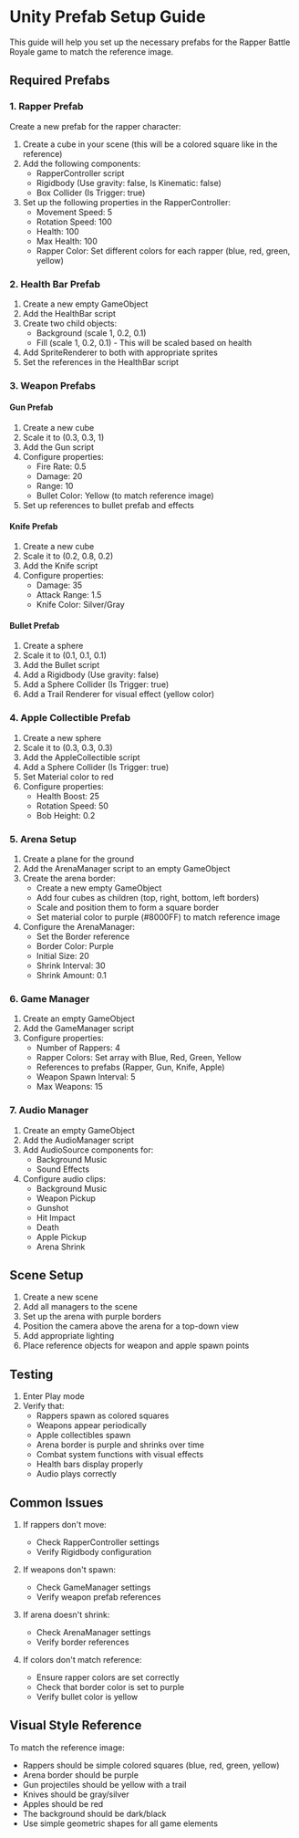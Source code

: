 # Unity Prefab Setup Guide

This guide will help you set up the necessary prefabs for the Rapper Battle Royale game to match the reference image.

## Required Prefabs

### 1. Rapper Prefab

Create a new prefab for the rapper character:

1. Create a cube in your scene (this will be a colored square like in the reference)
2. Add the following components:
   - RapperController script
   - Rigidbody (Use gravity: false, Is Kinematic: false)
   - Box Collider (Is Trigger: true)
3. Set up the following properties in the RapperController:
   - Movement Speed: 5
   - Rotation Speed: 100
   - Health: 100
   - Max Health: 100
   - Rapper Color: Set different colors for each rapper (blue, red, green, yellow)

### 2. Health Bar Prefab

1. Create a new empty GameObject
2. Add the HealthBar script
3. Create two child objects:
   - Background (scale 1, 0.2, 0.1)
   - Fill (scale 1, 0.2, 0.1) - This will be scaled based on health
4. Add SpriteRenderer to both with appropriate sprites
5. Set the references in the HealthBar script

### 3. Weapon Prefabs

#### Gun Prefab
1. Create a new cube
2. Scale it to (0.3, 0.3, 1)
3. Add the Gun script
4. Configure properties:
   - Fire Rate: 0.5
   - Damage: 20
   - Range: 10
   - Bullet Color: Yellow (to match reference image)
5. Set up references to bullet prefab and effects

#### Knife Prefab
1. Create a new cube
2. Scale it to (0.2, 0.8, 0.2)
3. Add the Knife script
4. Configure properties:
   - Damage: 35
   - Attack Range: 1.5
   - Knife Color: Silver/Gray

#### Bullet Prefab
1. Create a sphere
2. Scale it to (0.1, 0.1, 0.1)
3. Add the Bullet script
4. Add a Rigidbody (Use gravity: false)
5. Add a Sphere Collider (Is Trigger: true)
6. Add a Trail Renderer for visual effect (yellow color)

### 4. Apple Collectible Prefab

1. Create a new sphere
2. Scale it to (0.3, 0.3, 0.3)
3. Add the AppleCollectible script
4. Add a Sphere Collider (Is Trigger: true)
5. Set Material color to red
6. Configure properties:
   - Health Boost: 25
   - Rotation Speed: 50
   - Bob Height: 0.2

### 5. Arena Setup

1. Create a plane for the ground
2. Add the ArenaManager script to an empty GameObject
3. Create the arena border:
   - Create a new empty GameObject
   - Add four cubes as children (top, right, bottom, left borders)
   - Scale and position them to form a square border
   - Set material color to purple (#8000FF) to match reference image
4. Configure the ArenaManager:
   - Set the Border reference
   - Border Color: Purple
   - Initial Size: 20
   - Shrink Interval: 30
   - Shrink Amount: 0.1

### 6. Game Manager

1. Create an empty GameObject
2. Add the GameManager script
3. Configure properties:
   - Number of Rappers: 4
   - Rapper Colors: Set array with Blue, Red, Green, Yellow
   - References to prefabs (Rapper, Gun, Knife, Apple)
   - Weapon Spawn Interval: 5
   - Max Weapons: 15

### 7. Audio Manager

1. Create an empty GameObject
2. Add the AudioManager script
3. Add AudioSource components for:
   - Background Music
   - Sound Effects
4. Configure audio clips:
   - Background Music
   - Weapon Pickup
   - Gunshot
   - Hit Impact
   - Death
   - Apple Pickup
   - Arena Shrink

## Scene Setup

1. Create a new scene
2. Add all managers to the scene
3. Set up the arena with purple borders
4. Position the camera above the arena for a top-down view
5. Add appropriate lighting
6. Place reference objects for weapon and apple spawn points

## Testing

1. Enter Play mode
2. Verify that:
   - Rappers spawn as colored squares
   - Weapons appear periodically
   - Apple collectibles spawn
   - Arena border is purple and shrinks over time
   - Combat system functions with visual effects
   - Health bars display properly
   - Audio plays correctly

## Common Issues

1. If rappers don't move:
   - Check RapperController settings
   - Verify Rigidbody configuration

2. If weapons don't spawn:
   - Check GameManager settings
   - Verify weapon prefab references

3. If arena doesn't shrink:
   - Check ArenaManager settings
   - Verify border references

4. If colors don't match reference:
   - Ensure rapper colors are set correctly
   - Check that border color is set to purple
   - Verify bullet color is yellow

## Visual Style Reference

To match the reference image:
- Rappers should be simple colored squares (blue, red, green, yellow)
- Arena border should be purple
- Gun projectiles should be yellow with a trail
- Knives should be gray/silver
- Apples should be red
- The background should be dark/black
- Use simple geometric shapes for all game elements